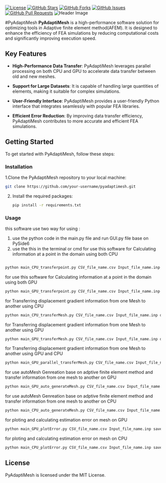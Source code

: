 

[![License](https://img.shields.io/badge/License-MIT-blue.svg)](LICENSE)
[![GitHub Stars](https://img.shields.io/github/stars/amirkhatami888/PyAdaptiMesh)](https://github.com/amirkhatami888/PyAdaptiMesh/stargazers)
[![GitHub Forks](https://img.shields.io/github/forks/amirkhatami888/PyAdaptiMesh)](https://github.com/amirkhatami888/PyAdaptiMesh/network/members)
[![GitHub Issues](https://img.shields.io/github/issues/amirkhatami888/PyAdaptiMesh)](https://github.com/amirkhatami888/PyAdaptiMesh/issues)
[![GitHub Pull Requests](https://img.shields.io/github/issues-pr/amirkhatami888/PyAdaptiMesh)](https://github.com/amirkhatami888/PyAdaptiMesh/pulls)
![Header Image](https://pyadaptimesh.ir/pyadaptiMesh.jpg)

#PyAdaptiMesh
**PyAdaptiMesh** is a high-performance software solution for optimizing tools in  Adaptive finite element method(AFEM). It is designed to enhance the efficiency of FEA simulations by reducing computational costs and significantly improving execution speed.

## Key Features

- **High-Performance Data Transfer**: PyAdaptiMesh leverages parallel processing on both CPU and GPU to accelerate data transfer between old and new meshes.

- **Support for Large Datasets**: It is capable of handling large quantities of elements, making it suitable for complex simulations.

- **User-Friendly Interface**: PyAdaptiMesh provides a user-friendly Python interface that integrates seamlessly with popular FEA libraries.

- **Efficient Error Reduction**: By improving data transfer efficiency, PyAdaptiMesh contributes to more accurate and efficient FEA simulations.

## Getting Started

To get started with PyAdaptiMesh, follow these steps:

### Installation

 1.Clone the PyAdaptiMesh repository to your local machine:

   ```sh
   git clone https://github.com/your-username/pyadaptimesh.git

   ```
2. Install the required packages:

   ```sh
   pip install -r requirements.txt
   ```  

### Usage

this software use two way for using :
1. use the python code in the main.py file and run GUI.py file base on PySide6
2. use the this in the terminal or cmd
for use this software for Calculating information at a point in the domain using both CPU 
```sh

python main_CPU_transferpoint.py CSV_file_name.csv Input_file_name.inp X Y
```
for use this software for Calculating information at a point in the domain using both GPU 
```sh
python main_GPU_transferpoint.py CSV_file_name.csv Input_file_name.inp X Y
```
for Transferring displacement gradient information from one Mesh to another using CPU
```sh
python main_CPU_transferMesh.py CSV_file_name.csv Input_file_name.inp datFile_name.dat save_directory 
```
for Transferring displacement gradient information from one Mesh to another using GPU
```sh
python main_GPU_transferMesh.py CSV_file_name.csv Input_file_name.inp datFile_name.dat save_directory thread_x thread_y
```
for Transferring displacement gradient information from one Mesh to another using GPU and CPU
```sh
python main_GPU_parallel_transferMesh.py CSV_file_name.csv Input_file_name.inp datFile_name.dat save_directory thread_x thread_y number_of_core_for_CPU
```
for use autoMesh Genreation base on adptive finite element method and transfer information from one mesh to another on GPU
```sh
python main_GPU_auto_generateMesh.py CSV_file_name.csv Input_file_name.inp IGES_file_name.igs save_directory  max_iteration_number ratio_selection
```
for use autoMesh Genreation base on adptive finite element method and transfer information from one mesh to another on CPU
```sh
python main_CPU_auto_generateMesh.py CSV_file_name.csv Input_file_name.inp IGES_file_name.igs save_directory  max_iteration_number ratio_selection
```
for ploting and calculating estimation error on mesh on GPU
```sh
python main_GPU_plotError.py CSV_file_name.csv Input_file_name.inp save_directory
```
for ploting and calculating estimation error on mesh on CPU
```sh
python main_CPU_plotError.py CSV_file_name.csv Input_file_name.inp save_directory
```

## License
PyAdaptiMesh is licensed under the MIT License.

